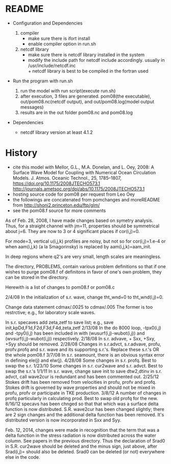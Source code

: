 # README #

* Configuration and Dependencies  
	1. compiler  
		+ make sure there is ifort install  
		+ enable compiler option in run.sh   
	2. netcdf library  
		+ make sure there is netcdf library installed in the system  
		+ modify the include path for netcdf include accordingly. usually in /usr/include/netcdf.inc  
                + netcdf library is best to be compiled in the fortran used  
* Run the program with run.sh
	1. run the model with run script(execute run.sh)
	2. after execution, 3 files are generated. pom08(the executable), out/pom08.nc(netcdf output), and out/pom08.log(model output messages)
	3. results are in the out folder pom08.nc and pom08.log

* Dependencies  
	+ netcdf library version at least 4.1.2  

# History #
* cite this model with Mellor, G.L., M.A. Donelan, and L. Oey, 2008: A Surface Wave Model for Coupling with Numerical Ocean Circulation Models. J. Atmos. Oceanic Technol., 25, 1785–1807, https://doi.org/10.1175/2008JTECHO573.1 http://journals.ametsoc.org/doi/abs/10.1175/2008JTECHO573.1
* hosting source code for pom08 per request from Leo Oey 
* the followings are concatenated from pomchanges and moreREADME from http://shoni2.princeton.edu/ftp/glm/
* see the pom08.f source for more comments   

As of Feb. 28, 2008, I have made changes based on symetry
analysis. Thus, for a straight channel with jm=11, properties
should be symmetrical about j=6. They are now to 3 or 4
significant places if cor(i,j)=0. 


For mode=3, vertical u(i,j,k) profiles are noisy, but not
so for cor(i,j)=1.e-4 or when aam(i,j,k) (a la Smagorinsky)
is replaced by aam(i,j,k)=aam_init. 

 
In deep regions where q2's are very small, length scales are
meaningless.

The directory, PROBLEMS, contain various problem definitions
so that if one wishes to purge pom08.f of definitons in favor
of one's own problem, they can  be stored in the directory.

 Herewith is a list of changes to pom08.f or pom08.c

2/4/08
  In the initialization of s.r. wave, change tht_wnd=0 to tht_wnd(i,j)=0.

  Change data statement cdmax/.0025 to cdmax/.005 The former is too
      restrctive; e.g., for laboratory scale waves.
 
  In s.r. specaves add zeta,zetf to save list; e.g.,
      save init,kpDd,F1d,F2d,F3d,F4d,zeta,zetf
2/13/08
  In the do 8000 loop, -tpx0(i,j) and -tpy0(i,j) has been included in with
(wusurf(i,j)-wubot(i,j)) and (wvsurf(i,j)-wubot(i,j)) respectively.
2/18/08
  In s.r. advave, + Sxx, +Sxy, +Syy  should be removed.
2/28/08
  Changes in s.r.advct, s.r.advave, profu, profv.profq  and s.r. wave and 
its supporting s.r.'s. Replace these s.r.'s OR the whole pom08.f 
3/7/08
  In s.r. seamount, there is an obvious syntax error in defining ele(j)
and elw(j).
4/28/08
  Some changes in s.r. profq. Best to swap the s.r.
1/23/10
  Some changes in s.r. cur2wave and s.r. advct. Best to swap the s.r.'s
1/1/11
  In s.r. wave, change save init to save dtw2,dtinv
  in s.r. advct, call wave2cur is redundant and has been commented out.
2/25/12
  Stokes drift has been removed from velocities in profu, profv and profq.
  Stokes drift is governed by wave properties and should not be mixed
  in profu, profv or participate in TKE production.
3/8/12
  A number of changes in profq particularly in calculating prod. Best to
swap old profq for the new.
8/16/12
  specavs has been chnged so that that which was a surface delta function
is now distributed. S.R. wave2cur has been changed slightly; there are
2 sign changes and the additional delta function has been removed. It's
distributed version is now incorporated in Sxx and Syy.

Feb. 12, 2014, changes were made in recognition that the
term that was a delta function in the stress radiation is
now distributed across the water column. See papers in the
previous directory. Thus the declaration of Srad0 in S.R.
cur2wave should be deleted  and the minus sign, just above,
after Srad(i,j)= should also be deleted. Srad0 can be
deleted (or not) everywhere else in the code.

